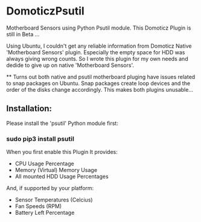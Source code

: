 # DomoticzPsutil

Motherboard Sensors using Python Psutil module.
This Domoticz Plugin is still in Beta ...

Using Ubuntu, I couldn't get any reliable information from Domoticz Native 'Motherboard Sensors' plugin. Especially the empty space for HDD was always giving wrong counts. So I wrote this plugin for my own needs and dedide to give up on native 'Motherboard Sensors'.



** Turns out both native and psutil motherboard pluging have issues related to snap packages on Ubuntu. Snap packages create loop devices and the order of the disks change accordingly. This makes both plugins unusable...

## Installation:
Please install the 'psutil' Python module first:

### sudo pip3 install psutil

When you first enable this Plugin It provides:
- CPU Usage Percentage
- Memory (Virtual) Memory Usage
- All mounted HDD Usage Percentages

And, if supported by your platform:
- Sensor Temperatures (Celcius)
- Fan Speeds (RPM)
- Battery Left Percentage



